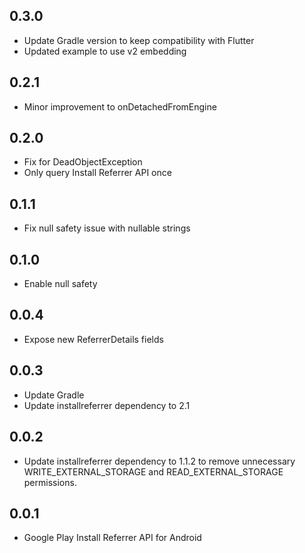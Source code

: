## 0.3.0
* Update Gradle version to keep compatibility with Flutter
* Updated example to use v2 embedding

## 0.2.1
* Minor improvement to onDetachedFromEngine

## 0.2.0
* Fix for DeadObjectException
* Only query Install Referrer API once

## 0.1.1
* Fix null safety issue with nullable strings

## 0.1.0
* Enable null safety

## 0.0.4
* Expose new ReferrerDetails fields

## 0.0.3
* Update Gradle
* Update installreferrer dependency to 2.1

## 0.0.2
* Update installreferrer dependency to 1.1.2 to remove unnecessary WRITE_EXTERNAL_STORAGE and READ_EXTERNAL_STORAGE permissions.

## 0.0.1

* Google Play Install Referrer API for Android
